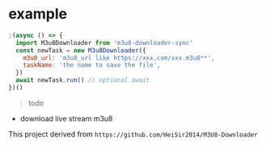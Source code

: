 # example

```js
;(async () => {
  import M3u8Downloader from 'm3u8-downloader-sync'
  const newTask = new M3u8Downloader({
    m3u8_url: 'm3u8_url like https://xxx.com/xxx.m3u8**',
    taskName: 'the name to save the file',
  })
  await newTask.run() // optional await
})()
```

> todo

- download live stream m3u8

This project derived from `https://github.com/HeiSir2014/M3U8-Downloader`
